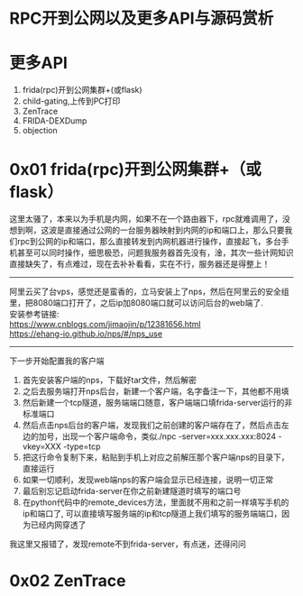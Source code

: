 # RPC开到公网以及更多API与源码赏析
# 更多API
1. frida(rpc)开到公网集群+(或flask)
2. child-gating,上传到PC打印
3. ZenTrace
4. FRIDA-DEXDump
5. objection

# 0x01 frida(rpc)开到公网集群+（或flask）
这里太骚了，本来以为手机是内网，如果不在一个路由器下，rpc就难调用了，没想到啊，这波是直接通过公网的一台服务器映射到内网的ip和端口上，那么只要我们rpc到公网的ip和端口，那么直接转发到内网机器进行操作，直接起飞，多台手机甚至可以同时操作，细思极恐，问题我服务器首先没有，淦，其次一些计网知识直接缺失了，有点难过，现在去补补看看，实在不行，服务器还是得整上！  
___  
阿里云买了台vps，感觉还是蛮香的，立马安装上了nps，然后在阿里云的安全组里，把8080端口打开了，之后ip加8080端口就可以访问后台的web端了.  
安装参考链接:  
https://www.cnblogs.com/jimaojin/p/12381656.html  
https://ehang-io.github.io/nps/#/nps_use  
___
下一步开始配置我的客户端
1. 首先安装客户端的nps，下载好tar文件，然后解密
2. 之后去服务端打开nps后台，新建一个客户端，名字备注一下，其他都不用填
3. 然后新建一个tcp隧道，服务端端口随意，客户端端口填frida-server运行的非标准端口
4. 然后点击nps后台的客户端，发现我们之前创建的客户端存在了，然后点击左边的加号，出现一个客户端命令，类似./npc -server=xxx.xxx.xxx:8024 -vkey=XXX -type=tcp
5. 把这行命令复制下来，粘贴到手机上对应之前解压那个客户端nps的目录下，直接运行
6. 如果一切顺利，发现web端nps的客户端会显示已经连接，说明一切正常
7. 最后别忘记启动frida-server在你之前新建隧道时填写的端口号
8. 在python代码中的remote_devices方法，里面就不用和之前一样填写手机的ip和端口了,
可以直接填写服务端的ip和tcp隧道上我们填写的服务端端口，因为已经内网穿透了

我这里又报错了，发现remote不到frida-server，有点迷，还得问问
# 0x02 ZenTrace
